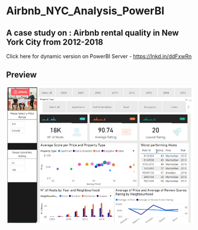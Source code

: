 # Airbnb_NYC_Analysis_PowerBI


## A case study on : Airbnb rental quality in New York City from 2012-2018

Click here for dynamic version on PowerBI Server - https://lnkd.in/ddFxwRn


## Preview 

![alt text](https://github.com/Rupesh707/Airbnb_NYC_Analysis_PowerBI/blob/master/Airbnb_Dashboard.png "Airbnb_NYC_Analysis_PowerBI")
